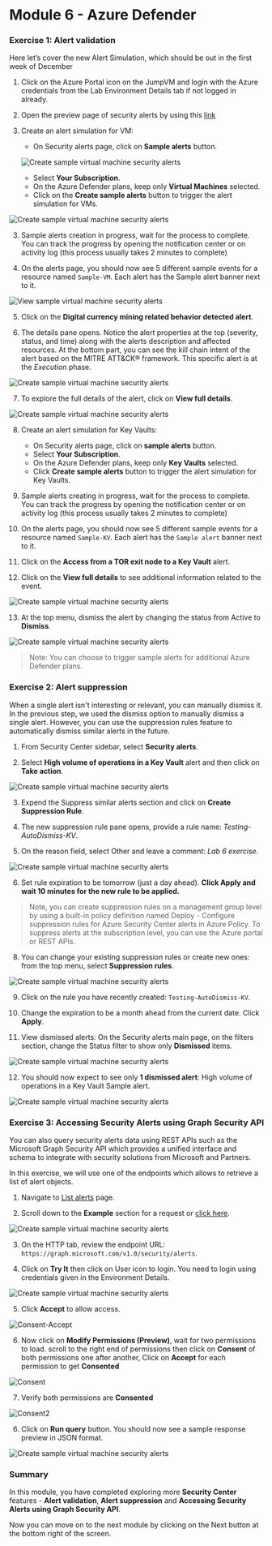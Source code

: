 # Module 6 - Azure Defender



### Exercise 1: Alert validation

Here let’s cover the new Alert Simulation, which should be out in the first week of December

1.	Click on the Azure Portal icon on the JumpVM and login with the Azure credentials from the Lab Environment Details tab if not logged in already.

2.	Open the preview page of security alerts by using this [link](https://portal.azure.com/?feature.argsecurityalerts=true&feature.customportal=false#blade/Microsoft_Azure_Security/SecurityMenuBlade/7)

2.	Create an alert simulation for VM:
    - On Security alerts page, click on **Sample alerts** button.
    
    ![Create sample virtual machine security alerts](../Images/SampleAlerts.png)
    
    - Select **Your Subscription**.
    - On the Azure Defender plans, keep only **Virtual Machines** selected.
    - Click on the **Create sample alerts** button to trigger the alert simulation for VMs.

![Create sample virtual machine security alerts](../Images/asc-create-sample-security-alerts-vm.gif?raw=true)

3.	Sample alerts creation in progress, wait for the process to complete. You can track the progress by opening the notification center or on activity log (this process usually takes 2 minutes to complete)

4.	On the alerts page, you should now see 5 different sample events for a resource named `Sample-VM`. Each alert has the Sample alert banner next to it.

![View sample virtual machine security alerts](../Images/asc-view-sample-security-alerts-vm.gif?raw=true)

5.	Click on the **Digital currency mining related behavior detected alert**.

6.	The details pane opens. Notice the alert properties at the top (severity, status, and time) along with the alerts description and affected resources. At the bottom part, you can see the kill chain intent of the alert based on the MITRE ATT&CK® framework. This specific alert is at the *Execution* phase.

![Create sample virtual machine security alerts](../Images/Alert-Description.png)

7.	To explore the full details of the alert, click on **View full details**.

![Create sample virtual machine security alerts](../Images/Alert-Description-Details.png)

8.	Create an alert simulation for Key Vaults:
    - On Security alerts page, click on **sample alerts** button.
    - Select **Your Subscription**.
    - On the Azure Defender plans, keep only **Key Vaults** selected.
    - Click **Create sample alerts** button to trigger the alert simulation for Key Vaults.
9.	Sample alerts creating in progress, wait for the process to complete. You can track the progress by opening the notification center or on activity log (this process usually takes 2 minutes to complete)

10.	On the alerts page, you should now see 5 different sample events for a resource named `Sample-KV`. Each alert has the `Sample alert` banner next to it.

11.	Click on the **Access from a TOR exit node to a Key Vault** alert.

12.	Click on the **View full details** to see additional information related to the event.

![Create sample virtual machine security alerts](../Images/TOR-exit-node.png)

13.	At the top menu, dismiss the alert by changing the status from Active to **Dismiss**.

![Create sample virtual machine security alerts](../Images/TOR-alert-dismiss.png)

> Note: You can choose to trigger sample alerts for additional Azure Defender plans.

### Exercise 2: Alert suppression

When a single alert isn't interesting or relevant, you can manually dismiss it.
In the previous step, we used the dismiss option to manually dismiss a single alert. However, you can use the suppression rules feature to automatically dismiss similar alerts in the future.

1.	From Security Center sidebar, select **Security alerts**.

2.	Select **High volume of operations in a Key Vault** alert and then click on **Take action**.

![Create sample virtual machine security alerts](../Images/Highvolume-Alert-Description-.png)

3.	Expend the Suppress similar alerts section and click on **Create Suppression Rule**.

4.	The new suppression rule pane opens, provide a rule name: *Testing-AutoDismiss-KV*.

5.	On the reason field, select Other and leave a comment: *Lab 6 exercise*.

![Create sample virtual machine security alerts](../Images/Create-Suppression-Rule.png)

6.	Set rule expiration to be tomorrow (just a day ahead). **Click Apply and wait 10 minutes for the new rule to be applied.**

> Note, you can create suppression rules on a management group level by using a built-in policy definition named Deploy - Configure suppression rules for Azure Security Center alerts in Azure Policy. To suppress alerts at the subscription level, you can use the Azure portal or REST APIs.

8. You can change your existing suppression rules or create new ones: from the top menu, select **Suppression rules**. 

![Create sample virtual machine security alerts](../Images/alert-suppression.png)

9. Click on the rule you have recently created: `Testing-AutoDismiss-KV`.

10. Change the expiration to be a month ahead from the current date. Click **Apply**.

11. View dismissed alerts: On the Security alerts main page, on the filters section, change the Status filter to show only **Dismissed** items.

![Create sample virtual machine security alerts](../Images/suppression-filter-options.png)

12. You should now expect to see only **1 dismissed alert**: High volume of operations in a Key Vault Sample alert.

![Create sample virtual machine security alerts](../Images/suppression-filter.png)

### Exercise 3: Accessing Security Alerts using Graph Security API

You can also query security alerts data using REST APIs such as the Microsoft Graph Security API which provides a unified interface and schema to integrate with security solutions from Microsoft and Partners.

In this exercise, we will use one of the endpoints which allows to retrieve a list of alert objects.

1.	Navigate to [List alerts](https://docs.microsoft.com/en-us/graph/api/alert-list?view=graph-rest-1.0) page.

2.	Scroll down to the **Example** section for a request or [click here](https://docs.microsoft.com/en-us/graph/api/alert-list?view=graph-rest-1.0&tabs=http#example).

![Create sample virtual machine security alerts](../Images/rest-tryit.png)

3.	On the HTTP tab, review the endpoint URL: `https://graph.microsoft.com/v1.0/security/alerts`.

4.	Click on **Try It** then click on User icon to login. You need to login using credentials given in the Environment Details.

![Create sample virtual machine security alerts](../Images/rest-execute-login.png)

5.  Click **Accept** to allow access.

![Consent-Accept](../Images/consent-accept.png)

6.  Now click on **Modify Permissions (Preview)**, wait for two permissions to load. scroll to the right end of permissions then click on **Consent** of both permissions one after another, Click on **Accept** for each permission to get **Consented**

![Consent](../Images/consent.png)

7.  Verify both permissions are **Consented**

![Consent2](../Images/consent2.png)

6.	Click on **Run query** button. You should now see a sample response preview in JSON format.

![Create sample virtual machine security alerts](../Images/consent-response.png)

### Summary

In this module, you have completed exploring more **Security Center** features - **Alert validation**, **Alert suppression** and **Accessing Security Alerts using Graph Security API**.

Now you can move on to the next module by clicking on the Next button at the bottom right of the screen.
